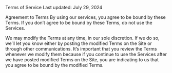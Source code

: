 Terms of Service
Last updated: July 29, 2024

Agreement to Terms
By using our services, you agree to be bound by these Terms. If you don’t agree to be bound by these Terms, do not use the Services.

We may modify the Terms at any time, in our sole discretion. If we do so, we’ll let you know either by posting the modified Terms on the Site or through other communications. It’s important that you review the Terms whenever we modify them because if you continue to use the Services after we have posted modified Terms on the Site, you are indicating to us that you agree to be bound by the modified Terms.
